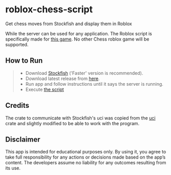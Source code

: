 # roblox-chess-script

Get chess moves from Stockfish and display them in Roblox

While the server can be used for any application. The Roblox script is specifically made for [this game](https://www.roblox.com/games/6222531507/CHESS). No other Chess roblox game will be supported.

## How to Run

> -   Download [Stockfish](https://stockfishchess.org/download/) ('Faster' version is recommended).
> -   Download latest release from [here](https://github.com/keplerHaloxx/roblox-chess-script/releases/latest).
> -   Run app and follow instructions until it says the server is running.
> -   Execute [the script](https://raw.githubusercontent.com/keplerHaloxx/roblox-chess-script/refs/heads/main/script.luau)

## Credits
The crate to communicate with Stockfish's uci was copied from the [uci](https://crates.io/crates/uci) crate and slightly modified to be able to work with the program.

## Disclaimer
This app is intended for educational purposes only. By using it, you agree to take full responsibility for any actions or decisions made based on the app’s content. The developers assume no liability for any outcomes resulting from its use.

